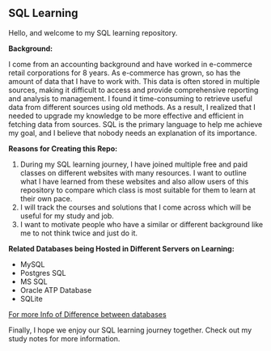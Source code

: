 ## SQL Learning

Hello, and welcome to my SQL learning repository.

**Background:**

I come from an accounting background and have worked in e-commerce retail corporations for 8 years. As e-commerce has grown, so has the amount of data that I have to work with. This data is often stored in multiple sources, making it difficult to access and provide comprehensive reporting and analysis to management. I found it time-consuming to retrieve useful data from different sources using old methods. As a result, I realized that I needed to upgrade my knowledge to be more effective and efficient in fetching data from sources. SQL is the primary language to help me achieve my goal, and I believe that nobody needs an explanation of its importance.

**Reasons for Creating this Repo:**

1. During my SQL learning journey, I have joined multiple free and paid classes on different websites with many resources. I want to outline what I have learned from these websites and also allow users of this repository to compare which class is most suitable for them to learn at their own pace.
2. I will track the courses and solutions that I come across which will be useful for my study and job.
3. I want to motivate people who have a similar or different background like me to not think twice and just do it.

**Related Databases being Hosted in Different Servers on Learning:**

- MySQL
- Postgres SQL
- MS SQL
- Oracle ATP Database
- SQLite

[For more Info of Difference between databases](https://www.digitalocean.com/community/tutorials/sqlite-vs-mysql-vs-postgresql-a-comparison-of-relational-database-management-systems)

Finally, I hope we enjoy our SQL learning journey together. Check out my study notes for more information.
